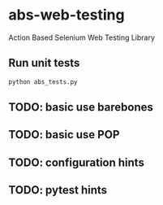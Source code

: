 # abs-web-testing

Action Based Selenium Web Testing Library  

## Run unit tests

```sh
python abs_tests.py
```

## TODO: basic use barebones

## TODO: basic use POP

## TODO: configuration hints

## TODO: pytest hints
